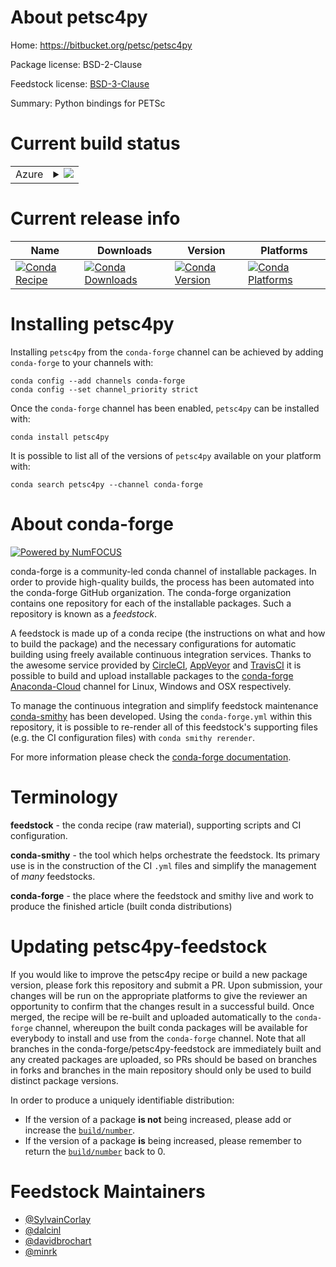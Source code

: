 About petsc4py
==============

Home: https://bitbucket.org/petsc/petsc4py

Package license: BSD-2-Clause

Feedstock license: [BSD-3-Clause](https://github.com/conda-forge/petsc4py-feedstock/blob/master/LICENSE.txt)

Summary: Python bindings for PETSc

Current build status
====================


<table>
    
  <tr>
    <td>Azure</td>
    <td>
      <details>
        <summary>
          <a href="https://dev.azure.com/conda-forge/feedstock-builds/_build/latest?definitionId=772&branchName=master">
            <img src="https://dev.azure.com/conda-forge/feedstock-builds/_apis/build/status/petsc4py-feedstock?branchName=master">
          </a>
        </summary>
        <table>
          <thead><tr><th>Variant</th><th>Status</th></tr></thead>
          <tbody><tr>
              <td>linux_64_mpimpichnumpy1.19python3.7.____73_pypyscalarcomplex</td>
              <td>
                <a href="https://dev.azure.com/conda-forge/feedstock-builds/_build/latest?definitionId=772&branchName=master">
                  <img src="https://dev.azure.com/conda-forge/feedstock-builds/_apis/build/status/petsc4py-feedstock?branchName=master&jobName=linux&configuration=linux_64_mpimpichnumpy1.19python3.7.____73_pypyscalarcomplex" alt="variant">
                </a>
              </td>
            </tr><tr>
              <td>linux_64_mpimpichnumpy1.19python3.7.____73_pypyscalarreal</td>
              <td>
                <a href="https://dev.azure.com/conda-forge/feedstock-builds/_build/latest?definitionId=772&branchName=master">
                  <img src="https://dev.azure.com/conda-forge/feedstock-builds/_apis/build/status/petsc4py-feedstock?branchName=master&jobName=linux&configuration=linux_64_mpimpichnumpy1.19python3.7.____73_pypyscalarreal" alt="variant">
                </a>
              </td>
            </tr><tr>
              <td>linux_64_mpimpichnumpy1.19python3.7.____cpythonscalarcomplex</td>
              <td>
                <a href="https://dev.azure.com/conda-forge/feedstock-builds/_build/latest?definitionId=772&branchName=master">
                  <img src="https://dev.azure.com/conda-forge/feedstock-builds/_apis/build/status/petsc4py-feedstock?branchName=master&jobName=linux&configuration=linux_64_mpimpichnumpy1.19python3.7.____cpythonscalarcomplex" alt="variant">
                </a>
              </td>
            </tr><tr>
              <td>linux_64_mpimpichnumpy1.19python3.7.____cpythonscalarreal</td>
              <td>
                <a href="https://dev.azure.com/conda-forge/feedstock-builds/_build/latest?definitionId=772&branchName=master">
                  <img src="https://dev.azure.com/conda-forge/feedstock-builds/_apis/build/status/petsc4py-feedstock?branchName=master&jobName=linux&configuration=linux_64_mpimpichnumpy1.19python3.7.____cpythonscalarreal" alt="variant">
                </a>
              </td>
            </tr><tr>
              <td>linux_64_mpimpichnumpy1.19python3.8.____cpythonscalarcomplex</td>
              <td>
                <a href="https://dev.azure.com/conda-forge/feedstock-builds/_build/latest?definitionId=772&branchName=master">
                  <img src="https://dev.azure.com/conda-forge/feedstock-builds/_apis/build/status/petsc4py-feedstock?branchName=master&jobName=linux&configuration=linux_64_mpimpichnumpy1.19python3.8.____cpythonscalarcomplex" alt="variant">
                </a>
              </td>
            </tr><tr>
              <td>linux_64_mpimpichnumpy1.19python3.8.____cpythonscalarreal</td>
              <td>
                <a href="https://dev.azure.com/conda-forge/feedstock-builds/_build/latest?definitionId=772&branchName=master">
                  <img src="https://dev.azure.com/conda-forge/feedstock-builds/_apis/build/status/petsc4py-feedstock?branchName=master&jobName=linux&configuration=linux_64_mpimpichnumpy1.19python3.8.____cpythonscalarreal" alt="variant">
                </a>
              </td>
            </tr><tr>
              <td>linux_64_mpimpichnumpy1.19python3.9.____cpythonscalarcomplex</td>
              <td>
                <a href="https://dev.azure.com/conda-forge/feedstock-builds/_build/latest?definitionId=772&branchName=master">
                  <img src="https://dev.azure.com/conda-forge/feedstock-builds/_apis/build/status/petsc4py-feedstock?branchName=master&jobName=linux&configuration=linux_64_mpimpichnumpy1.19python3.9.____cpythonscalarcomplex" alt="variant">
                </a>
              </td>
            </tr><tr>
              <td>linux_64_mpimpichnumpy1.19python3.9.____cpythonscalarreal</td>
              <td>
                <a href="https://dev.azure.com/conda-forge/feedstock-builds/_build/latest?definitionId=772&branchName=master">
                  <img src="https://dev.azure.com/conda-forge/feedstock-builds/_apis/build/status/petsc4py-feedstock?branchName=master&jobName=linux&configuration=linux_64_mpimpichnumpy1.19python3.9.____cpythonscalarreal" alt="variant">
                </a>
              </td>
            </tr><tr>
              <td>linux_64_mpimpichnumpy1.21python3.10.____cpythonscalarcomplex</td>
              <td>
                <a href="https://dev.azure.com/conda-forge/feedstock-builds/_build/latest?definitionId=772&branchName=master">
                  <img src="https://dev.azure.com/conda-forge/feedstock-builds/_apis/build/status/petsc4py-feedstock?branchName=master&jobName=linux&configuration=linux_64_mpimpichnumpy1.21python3.10.____cpythonscalarcomplex" alt="variant">
                </a>
              </td>
            </tr><tr>
              <td>linux_64_mpimpichnumpy1.21python3.10.____cpythonscalarreal</td>
              <td>
                <a href="https://dev.azure.com/conda-forge/feedstock-builds/_build/latest?definitionId=772&branchName=master">
                  <img src="https://dev.azure.com/conda-forge/feedstock-builds/_apis/build/status/petsc4py-feedstock?branchName=master&jobName=linux&configuration=linux_64_mpimpichnumpy1.21python3.10.____cpythonscalarreal" alt="variant">
                </a>
              </td>
            </tr><tr>
              <td>linux_64_mpiopenmpinumpy1.19python3.7.____73_pypyscalarcomplex</td>
              <td>
                <a href="https://dev.azure.com/conda-forge/feedstock-builds/_build/latest?definitionId=772&branchName=master">
                  <img src="https://dev.azure.com/conda-forge/feedstock-builds/_apis/build/status/petsc4py-feedstock?branchName=master&jobName=linux&configuration=linux_64_mpiopenmpinumpy1.19python3.7.____73_pypyscalarcomplex" alt="variant">
                </a>
              </td>
            </tr><tr>
              <td>linux_64_mpiopenmpinumpy1.19python3.7.____73_pypyscalarreal</td>
              <td>
                <a href="https://dev.azure.com/conda-forge/feedstock-builds/_build/latest?definitionId=772&branchName=master">
                  <img src="https://dev.azure.com/conda-forge/feedstock-builds/_apis/build/status/petsc4py-feedstock?branchName=master&jobName=linux&configuration=linux_64_mpiopenmpinumpy1.19python3.7.____73_pypyscalarreal" alt="variant">
                </a>
              </td>
            </tr><tr>
              <td>linux_64_mpiopenmpinumpy1.19python3.7.____cpythonscalarcomplex</td>
              <td>
                <a href="https://dev.azure.com/conda-forge/feedstock-builds/_build/latest?definitionId=772&branchName=master">
                  <img src="https://dev.azure.com/conda-forge/feedstock-builds/_apis/build/status/petsc4py-feedstock?branchName=master&jobName=linux&configuration=linux_64_mpiopenmpinumpy1.19python3.7.____cpythonscalarcomplex" alt="variant">
                </a>
              </td>
            </tr><tr>
              <td>linux_64_mpiopenmpinumpy1.19python3.7.____cpythonscalarreal</td>
              <td>
                <a href="https://dev.azure.com/conda-forge/feedstock-builds/_build/latest?definitionId=772&branchName=master">
                  <img src="https://dev.azure.com/conda-forge/feedstock-builds/_apis/build/status/petsc4py-feedstock?branchName=master&jobName=linux&configuration=linux_64_mpiopenmpinumpy1.19python3.7.____cpythonscalarreal" alt="variant">
                </a>
              </td>
            </tr><tr>
              <td>linux_64_mpiopenmpinumpy1.19python3.8.____cpythonscalarcomplex</td>
              <td>
                <a href="https://dev.azure.com/conda-forge/feedstock-builds/_build/latest?definitionId=772&branchName=master">
                  <img src="https://dev.azure.com/conda-forge/feedstock-builds/_apis/build/status/petsc4py-feedstock?branchName=master&jobName=linux&configuration=linux_64_mpiopenmpinumpy1.19python3.8.____cpythonscalarcomplex" alt="variant">
                </a>
              </td>
            </tr><tr>
              <td>linux_64_mpiopenmpinumpy1.19python3.8.____cpythonscalarreal</td>
              <td>
                <a href="https://dev.azure.com/conda-forge/feedstock-builds/_build/latest?definitionId=772&branchName=master">
                  <img src="https://dev.azure.com/conda-forge/feedstock-builds/_apis/build/status/petsc4py-feedstock?branchName=master&jobName=linux&configuration=linux_64_mpiopenmpinumpy1.19python3.8.____cpythonscalarreal" alt="variant">
                </a>
              </td>
            </tr><tr>
              <td>linux_64_mpiopenmpinumpy1.19python3.9.____cpythonscalarcomplex</td>
              <td>
                <a href="https://dev.azure.com/conda-forge/feedstock-builds/_build/latest?definitionId=772&branchName=master">
                  <img src="https://dev.azure.com/conda-forge/feedstock-builds/_apis/build/status/petsc4py-feedstock?branchName=master&jobName=linux&configuration=linux_64_mpiopenmpinumpy1.19python3.9.____cpythonscalarcomplex" alt="variant">
                </a>
              </td>
            </tr><tr>
              <td>linux_64_mpiopenmpinumpy1.19python3.9.____cpythonscalarreal</td>
              <td>
                <a href="https://dev.azure.com/conda-forge/feedstock-builds/_build/latest?definitionId=772&branchName=master">
                  <img src="https://dev.azure.com/conda-forge/feedstock-builds/_apis/build/status/petsc4py-feedstock?branchName=master&jobName=linux&configuration=linux_64_mpiopenmpinumpy1.19python3.9.____cpythonscalarreal" alt="variant">
                </a>
              </td>
            </tr><tr>
              <td>linux_64_mpiopenmpinumpy1.21python3.10.____cpythonscalarcomplex</td>
              <td>
                <a href="https://dev.azure.com/conda-forge/feedstock-builds/_build/latest?definitionId=772&branchName=master">
                  <img src="https://dev.azure.com/conda-forge/feedstock-builds/_apis/build/status/petsc4py-feedstock?branchName=master&jobName=linux&configuration=linux_64_mpiopenmpinumpy1.21python3.10.____cpythonscalarcomplex" alt="variant">
                </a>
              </td>
            </tr><tr>
              <td>linux_64_mpiopenmpinumpy1.21python3.10.____cpythonscalarreal</td>
              <td>
                <a href="https://dev.azure.com/conda-forge/feedstock-builds/_build/latest?definitionId=772&branchName=master">
                  <img src="https://dev.azure.com/conda-forge/feedstock-builds/_apis/build/status/petsc4py-feedstock?branchName=master&jobName=linux&configuration=linux_64_mpiopenmpinumpy1.21python3.10.____cpythonscalarreal" alt="variant">
                </a>
              </td>
            </tr><tr>
              <td>linux_aarch64_mpimpichnumpy1.19python3.7.____73_pypyscalarcomplex</td>
              <td>
                <a href="https://dev.azure.com/conda-forge/feedstock-builds/_build/latest?definitionId=772&branchName=master">
                  <img src="https://dev.azure.com/conda-forge/feedstock-builds/_apis/build/status/petsc4py-feedstock?branchName=master&jobName=linux&configuration=linux_aarch64_mpimpichnumpy1.19python3.7.____73_pypyscalarcomplex" alt="variant">
                </a>
              </td>
            </tr><tr>
              <td>linux_aarch64_mpimpichnumpy1.19python3.7.____73_pypyscalarreal</td>
              <td>
                <a href="https://dev.azure.com/conda-forge/feedstock-builds/_build/latest?definitionId=772&branchName=master">
                  <img src="https://dev.azure.com/conda-forge/feedstock-builds/_apis/build/status/petsc4py-feedstock?branchName=master&jobName=linux&configuration=linux_aarch64_mpimpichnumpy1.19python3.7.____73_pypyscalarreal" alt="variant">
                </a>
              </td>
            </tr><tr>
              <td>linux_aarch64_mpimpichnumpy1.19python3.7.____cpythonscalarcomplex</td>
              <td>
                <a href="https://dev.azure.com/conda-forge/feedstock-builds/_build/latest?definitionId=772&branchName=master">
                  <img src="https://dev.azure.com/conda-forge/feedstock-builds/_apis/build/status/petsc4py-feedstock?branchName=master&jobName=linux&configuration=linux_aarch64_mpimpichnumpy1.19python3.7.____cpythonscalarcomplex" alt="variant">
                </a>
              </td>
            </tr><tr>
              <td>linux_aarch64_mpimpichnumpy1.19python3.7.____cpythonscalarreal</td>
              <td>
                <a href="https://dev.azure.com/conda-forge/feedstock-builds/_build/latest?definitionId=772&branchName=master">
                  <img src="https://dev.azure.com/conda-forge/feedstock-builds/_apis/build/status/petsc4py-feedstock?branchName=master&jobName=linux&configuration=linux_aarch64_mpimpichnumpy1.19python3.7.____cpythonscalarreal" alt="variant">
                </a>
              </td>
            </tr><tr>
              <td>linux_aarch64_mpimpichnumpy1.19python3.8.____cpythonscalarcomplex</td>
              <td>
                <a href="https://dev.azure.com/conda-forge/feedstock-builds/_build/latest?definitionId=772&branchName=master">
                  <img src="https://dev.azure.com/conda-forge/feedstock-builds/_apis/build/status/petsc4py-feedstock?branchName=master&jobName=linux&configuration=linux_aarch64_mpimpichnumpy1.19python3.8.____cpythonscalarcomplex" alt="variant">
                </a>
              </td>
            </tr><tr>
              <td>linux_aarch64_mpimpichnumpy1.19python3.8.____cpythonscalarreal</td>
              <td>
                <a href="https://dev.azure.com/conda-forge/feedstock-builds/_build/latest?definitionId=772&branchName=master">
                  <img src="https://dev.azure.com/conda-forge/feedstock-builds/_apis/build/status/petsc4py-feedstock?branchName=master&jobName=linux&configuration=linux_aarch64_mpimpichnumpy1.19python3.8.____cpythonscalarreal" alt="variant">
                </a>
              </td>
            </tr><tr>
              <td>linux_aarch64_mpimpichnumpy1.19python3.9.____cpythonscalarcomplex</td>
              <td>
                <a href="https://dev.azure.com/conda-forge/feedstock-builds/_build/latest?definitionId=772&branchName=master">
                  <img src="https://dev.azure.com/conda-forge/feedstock-builds/_apis/build/status/petsc4py-feedstock?branchName=master&jobName=linux&configuration=linux_aarch64_mpimpichnumpy1.19python3.9.____cpythonscalarcomplex" alt="variant">
                </a>
              </td>
            </tr><tr>
              <td>linux_aarch64_mpimpichnumpy1.19python3.9.____cpythonscalarreal</td>
              <td>
                <a href="https://dev.azure.com/conda-forge/feedstock-builds/_build/latest?definitionId=772&branchName=master">
                  <img src="https://dev.azure.com/conda-forge/feedstock-builds/_apis/build/status/petsc4py-feedstock?branchName=master&jobName=linux&configuration=linux_aarch64_mpimpichnumpy1.19python3.9.____cpythonscalarreal" alt="variant">
                </a>
              </td>
            </tr><tr>
              <td>linux_aarch64_mpimpichnumpy1.21python3.10.____cpythonscalarcomplex</td>
              <td>
                <a href="https://dev.azure.com/conda-forge/feedstock-builds/_build/latest?definitionId=772&branchName=master">
                  <img src="https://dev.azure.com/conda-forge/feedstock-builds/_apis/build/status/petsc4py-feedstock?branchName=master&jobName=linux&configuration=linux_aarch64_mpimpichnumpy1.21python3.10.____cpythonscalarcomplex" alt="variant">
                </a>
              </td>
            </tr><tr>
              <td>linux_aarch64_mpimpichnumpy1.21python3.10.____cpythonscalarreal</td>
              <td>
                <a href="https://dev.azure.com/conda-forge/feedstock-builds/_build/latest?definitionId=772&branchName=master">
                  <img src="https://dev.azure.com/conda-forge/feedstock-builds/_apis/build/status/petsc4py-feedstock?branchName=master&jobName=linux&configuration=linux_aarch64_mpimpichnumpy1.21python3.10.____cpythonscalarreal" alt="variant">
                </a>
              </td>
            </tr><tr>
              <td>linux_aarch64_mpiopenmpinumpy1.19python3.7.____73_pypyscalarcomplex</td>
              <td>
                <a href="https://dev.azure.com/conda-forge/feedstock-builds/_build/latest?definitionId=772&branchName=master">
                  <img src="https://dev.azure.com/conda-forge/feedstock-builds/_apis/build/status/petsc4py-feedstock?branchName=master&jobName=linux&configuration=linux_aarch64_mpiopenmpinumpy1.19python3.7.____73_pypyscalarcomplex" alt="variant">
                </a>
              </td>
            </tr><tr>
              <td>linux_aarch64_mpiopenmpinumpy1.19python3.7.____73_pypyscalarreal</td>
              <td>
                <a href="https://dev.azure.com/conda-forge/feedstock-builds/_build/latest?definitionId=772&branchName=master">
                  <img src="https://dev.azure.com/conda-forge/feedstock-builds/_apis/build/status/petsc4py-feedstock?branchName=master&jobName=linux&configuration=linux_aarch64_mpiopenmpinumpy1.19python3.7.____73_pypyscalarreal" alt="variant">
                </a>
              </td>
            </tr><tr>
              <td>linux_aarch64_mpiopenmpinumpy1.19python3.7.____cpythonscalarcomplex</td>
              <td>
                <a href="https://dev.azure.com/conda-forge/feedstock-builds/_build/latest?definitionId=772&branchName=master">
                  <img src="https://dev.azure.com/conda-forge/feedstock-builds/_apis/build/status/petsc4py-feedstock?branchName=master&jobName=linux&configuration=linux_aarch64_mpiopenmpinumpy1.19python3.7.____cpythonscalarcomplex" alt="variant">
                </a>
              </td>
            </tr><tr>
              <td>linux_aarch64_mpiopenmpinumpy1.19python3.7.____cpythonscalarreal</td>
              <td>
                <a href="https://dev.azure.com/conda-forge/feedstock-builds/_build/latest?definitionId=772&branchName=master">
                  <img src="https://dev.azure.com/conda-forge/feedstock-builds/_apis/build/status/petsc4py-feedstock?branchName=master&jobName=linux&configuration=linux_aarch64_mpiopenmpinumpy1.19python3.7.____cpythonscalarreal" alt="variant">
                </a>
              </td>
            </tr><tr>
              <td>linux_aarch64_mpiopenmpinumpy1.19python3.8.____cpythonscalarcomplex</td>
              <td>
                <a href="https://dev.azure.com/conda-forge/feedstock-builds/_build/latest?definitionId=772&branchName=master">
                  <img src="https://dev.azure.com/conda-forge/feedstock-builds/_apis/build/status/petsc4py-feedstock?branchName=master&jobName=linux&configuration=linux_aarch64_mpiopenmpinumpy1.19python3.8.____cpythonscalarcomplex" alt="variant">
                </a>
              </td>
            </tr><tr>
              <td>linux_aarch64_mpiopenmpinumpy1.19python3.8.____cpythonscalarreal</td>
              <td>
                <a href="https://dev.azure.com/conda-forge/feedstock-builds/_build/latest?definitionId=772&branchName=master">
                  <img src="https://dev.azure.com/conda-forge/feedstock-builds/_apis/build/status/petsc4py-feedstock?branchName=master&jobName=linux&configuration=linux_aarch64_mpiopenmpinumpy1.19python3.8.____cpythonscalarreal" alt="variant">
                </a>
              </td>
            </tr><tr>
              <td>linux_aarch64_mpiopenmpinumpy1.19python3.9.____cpythonscalarcomplex</td>
              <td>
                <a href="https://dev.azure.com/conda-forge/feedstock-builds/_build/latest?definitionId=772&branchName=master">
                  <img src="https://dev.azure.com/conda-forge/feedstock-builds/_apis/build/status/petsc4py-feedstock?branchName=master&jobName=linux&configuration=linux_aarch64_mpiopenmpinumpy1.19python3.9.____cpythonscalarcomplex" alt="variant">
                </a>
              </td>
            </tr><tr>
              <td>linux_aarch64_mpiopenmpinumpy1.19python3.9.____cpythonscalarreal</td>
              <td>
                <a href="https://dev.azure.com/conda-forge/feedstock-builds/_build/latest?definitionId=772&branchName=master">
                  <img src="https://dev.azure.com/conda-forge/feedstock-builds/_apis/build/status/petsc4py-feedstock?branchName=master&jobName=linux&configuration=linux_aarch64_mpiopenmpinumpy1.19python3.9.____cpythonscalarreal" alt="variant">
                </a>
              </td>
            </tr><tr>
              <td>linux_aarch64_mpiopenmpinumpy1.21python3.10.____cpythonscalarcomplex</td>
              <td>
                <a href="https://dev.azure.com/conda-forge/feedstock-builds/_build/latest?definitionId=772&branchName=master">
                  <img src="https://dev.azure.com/conda-forge/feedstock-builds/_apis/build/status/petsc4py-feedstock?branchName=master&jobName=linux&configuration=linux_aarch64_mpiopenmpinumpy1.21python3.10.____cpythonscalarcomplex" alt="variant">
                </a>
              </td>
            </tr><tr>
              <td>linux_aarch64_mpiopenmpinumpy1.21python3.10.____cpythonscalarreal</td>
              <td>
                <a href="https://dev.azure.com/conda-forge/feedstock-builds/_build/latest?definitionId=772&branchName=master">
                  <img src="https://dev.azure.com/conda-forge/feedstock-builds/_apis/build/status/petsc4py-feedstock?branchName=master&jobName=linux&configuration=linux_aarch64_mpiopenmpinumpy1.21python3.10.____cpythonscalarreal" alt="variant">
                </a>
              </td>
            </tr><tr>
              <td>linux_ppc64le_mpimpichnumpy1.19python3.7.____73_pypyscalarcomplex</td>
              <td>
                <a href="https://dev.azure.com/conda-forge/feedstock-builds/_build/latest?definitionId=772&branchName=master">
                  <img src="https://dev.azure.com/conda-forge/feedstock-builds/_apis/build/status/petsc4py-feedstock?branchName=master&jobName=linux&configuration=linux_ppc64le_mpimpichnumpy1.19python3.7.____73_pypyscalarcomplex" alt="variant">
                </a>
              </td>
            </tr><tr>
              <td>linux_ppc64le_mpimpichnumpy1.19python3.7.____73_pypyscalarreal</td>
              <td>
                <a href="https://dev.azure.com/conda-forge/feedstock-builds/_build/latest?definitionId=772&branchName=master">
                  <img src="https://dev.azure.com/conda-forge/feedstock-builds/_apis/build/status/petsc4py-feedstock?branchName=master&jobName=linux&configuration=linux_ppc64le_mpimpichnumpy1.19python3.7.____73_pypyscalarreal" alt="variant">
                </a>
              </td>
            </tr><tr>
              <td>linux_ppc64le_mpimpichnumpy1.19python3.7.____cpythonscalarcomplex</td>
              <td>
                <a href="https://dev.azure.com/conda-forge/feedstock-builds/_build/latest?definitionId=772&branchName=master">
                  <img src="https://dev.azure.com/conda-forge/feedstock-builds/_apis/build/status/petsc4py-feedstock?branchName=master&jobName=linux&configuration=linux_ppc64le_mpimpichnumpy1.19python3.7.____cpythonscalarcomplex" alt="variant">
                </a>
              </td>
            </tr><tr>
              <td>linux_ppc64le_mpimpichnumpy1.19python3.7.____cpythonscalarreal</td>
              <td>
                <a href="https://dev.azure.com/conda-forge/feedstock-builds/_build/latest?definitionId=772&branchName=master">
                  <img src="https://dev.azure.com/conda-forge/feedstock-builds/_apis/build/status/petsc4py-feedstock?branchName=master&jobName=linux&configuration=linux_ppc64le_mpimpichnumpy1.19python3.7.____cpythonscalarreal" alt="variant">
                </a>
              </td>
            </tr><tr>
              <td>linux_ppc64le_mpimpichnumpy1.19python3.8.____cpythonscalarcomplex</td>
              <td>
                <a href="https://dev.azure.com/conda-forge/feedstock-builds/_build/latest?definitionId=772&branchName=master">
                  <img src="https://dev.azure.com/conda-forge/feedstock-builds/_apis/build/status/petsc4py-feedstock?branchName=master&jobName=linux&configuration=linux_ppc64le_mpimpichnumpy1.19python3.8.____cpythonscalarcomplex" alt="variant">
                </a>
              </td>
            </tr><tr>
              <td>linux_ppc64le_mpimpichnumpy1.19python3.8.____cpythonscalarreal</td>
              <td>
                <a href="https://dev.azure.com/conda-forge/feedstock-builds/_build/latest?definitionId=772&branchName=master">
                  <img src="https://dev.azure.com/conda-forge/feedstock-builds/_apis/build/status/petsc4py-feedstock?branchName=master&jobName=linux&configuration=linux_ppc64le_mpimpichnumpy1.19python3.8.____cpythonscalarreal" alt="variant">
                </a>
              </td>
            </tr><tr>
              <td>linux_ppc64le_mpimpichnumpy1.19python3.9.____cpythonscalarcomplex</td>
              <td>
                <a href="https://dev.azure.com/conda-forge/feedstock-builds/_build/latest?definitionId=772&branchName=master">
                  <img src="https://dev.azure.com/conda-forge/feedstock-builds/_apis/build/status/petsc4py-feedstock?branchName=master&jobName=linux&configuration=linux_ppc64le_mpimpichnumpy1.19python3.9.____cpythonscalarcomplex" alt="variant">
                </a>
              </td>
            </tr><tr>
              <td>linux_ppc64le_mpimpichnumpy1.19python3.9.____cpythonscalarreal</td>
              <td>
                <a href="https://dev.azure.com/conda-forge/feedstock-builds/_build/latest?definitionId=772&branchName=master">
                  <img src="https://dev.azure.com/conda-forge/feedstock-builds/_apis/build/status/petsc4py-feedstock?branchName=master&jobName=linux&configuration=linux_ppc64le_mpimpichnumpy1.19python3.9.____cpythonscalarreal" alt="variant">
                </a>
              </td>
            </tr><tr>
              <td>linux_ppc64le_mpimpichnumpy1.21python3.10.____cpythonscalarcomplex</td>
              <td>
                <a href="https://dev.azure.com/conda-forge/feedstock-builds/_build/latest?definitionId=772&branchName=master">
                  <img src="https://dev.azure.com/conda-forge/feedstock-builds/_apis/build/status/petsc4py-feedstock?branchName=master&jobName=linux&configuration=linux_ppc64le_mpimpichnumpy1.21python3.10.____cpythonscalarcomplex" alt="variant">
                </a>
              </td>
            </tr><tr>
              <td>linux_ppc64le_mpimpichnumpy1.21python3.10.____cpythonscalarreal</td>
              <td>
                <a href="https://dev.azure.com/conda-forge/feedstock-builds/_build/latest?definitionId=772&branchName=master">
                  <img src="https://dev.azure.com/conda-forge/feedstock-builds/_apis/build/status/petsc4py-feedstock?branchName=master&jobName=linux&configuration=linux_ppc64le_mpimpichnumpy1.21python3.10.____cpythonscalarreal" alt="variant">
                </a>
              </td>
            </tr><tr>
              <td>linux_ppc64le_mpiopenmpinumpy1.19python3.7.____73_pypyscalarcomplex</td>
              <td>
                <a href="https://dev.azure.com/conda-forge/feedstock-builds/_build/latest?definitionId=772&branchName=master">
                  <img src="https://dev.azure.com/conda-forge/feedstock-builds/_apis/build/status/petsc4py-feedstock?branchName=master&jobName=linux&configuration=linux_ppc64le_mpiopenmpinumpy1.19python3.7.____73_pypyscalarcomplex" alt="variant">
                </a>
              </td>
            </tr><tr>
              <td>linux_ppc64le_mpiopenmpinumpy1.19python3.7.____73_pypyscalarreal</td>
              <td>
                <a href="https://dev.azure.com/conda-forge/feedstock-builds/_build/latest?definitionId=772&branchName=master">
                  <img src="https://dev.azure.com/conda-forge/feedstock-builds/_apis/build/status/petsc4py-feedstock?branchName=master&jobName=linux&configuration=linux_ppc64le_mpiopenmpinumpy1.19python3.7.____73_pypyscalarreal" alt="variant">
                </a>
              </td>
            </tr><tr>
              <td>linux_ppc64le_mpiopenmpinumpy1.19python3.7.____cpythonscalarcomplex</td>
              <td>
                <a href="https://dev.azure.com/conda-forge/feedstock-builds/_build/latest?definitionId=772&branchName=master">
                  <img src="https://dev.azure.com/conda-forge/feedstock-builds/_apis/build/status/petsc4py-feedstock?branchName=master&jobName=linux&configuration=linux_ppc64le_mpiopenmpinumpy1.19python3.7.____cpythonscalarcomplex" alt="variant">
                </a>
              </td>
            </tr><tr>
              <td>linux_ppc64le_mpiopenmpinumpy1.19python3.7.____cpythonscalarreal</td>
              <td>
                <a href="https://dev.azure.com/conda-forge/feedstock-builds/_build/latest?definitionId=772&branchName=master">
                  <img src="https://dev.azure.com/conda-forge/feedstock-builds/_apis/build/status/petsc4py-feedstock?branchName=master&jobName=linux&configuration=linux_ppc64le_mpiopenmpinumpy1.19python3.7.____cpythonscalarreal" alt="variant">
                </a>
              </td>
            </tr><tr>
              <td>linux_ppc64le_mpiopenmpinumpy1.19python3.8.____cpythonscalarcomplex</td>
              <td>
                <a href="https://dev.azure.com/conda-forge/feedstock-builds/_build/latest?definitionId=772&branchName=master">
                  <img src="https://dev.azure.com/conda-forge/feedstock-builds/_apis/build/status/petsc4py-feedstock?branchName=master&jobName=linux&configuration=linux_ppc64le_mpiopenmpinumpy1.19python3.8.____cpythonscalarcomplex" alt="variant">
                </a>
              </td>
            </tr><tr>
              <td>linux_ppc64le_mpiopenmpinumpy1.19python3.8.____cpythonscalarreal</td>
              <td>
                <a href="https://dev.azure.com/conda-forge/feedstock-builds/_build/latest?definitionId=772&branchName=master">
                  <img src="https://dev.azure.com/conda-forge/feedstock-builds/_apis/build/status/petsc4py-feedstock?branchName=master&jobName=linux&configuration=linux_ppc64le_mpiopenmpinumpy1.19python3.8.____cpythonscalarreal" alt="variant">
                </a>
              </td>
            </tr><tr>
              <td>linux_ppc64le_mpiopenmpinumpy1.19python3.9.____cpythonscalarcomplex</td>
              <td>
                <a href="https://dev.azure.com/conda-forge/feedstock-builds/_build/latest?definitionId=772&branchName=master">
                  <img src="https://dev.azure.com/conda-forge/feedstock-builds/_apis/build/status/petsc4py-feedstock?branchName=master&jobName=linux&configuration=linux_ppc64le_mpiopenmpinumpy1.19python3.9.____cpythonscalarcomplex" alt="variant">
                </a>
              </td>
            </tr><tr>
              <td>linux_ppc64le_mpiopenmpinumpy1.19python3.9.____cpythonscalarreal</td>
              <td>
                <a href="https://dev.azure.com/conda-forge/feedstock-builds/_build/latest?definitionId=772&branchName=master">
                  <img src="https://dev.azure.com/conda-forge/feedstock-builds/_apis/build/status/petsc4py-feedstock?branchName=master&jobName=linux&configuration=linux_ppc64le_mpiopenmpinumpy1.19python3.9.____cpythonscalarreal" alt="variant">
                </a>
              </td>
            </tr><tr>
              <td>linux_ppc64le_mpiopenmpinumpy1.21python3.10.____cpythonscalarcomplex</td>
              <td>
                <a href="https://dev.azure.com/conda-forge/feedstock-builds/_build/latest?definitionId=772&branchName=master">
                  <img src="https://dev.azure.com/conda-forge/feedstock-builds/_apis/build/status/petsc4py-feedstock?branchName=master&jobName=linux&configuration=linux_ppc64le_mpiopenmpinumpy1.21python3.10.____cpythonscalarcomplex" alt="variant">
                </a>
              </td>
            </tr><tr>
              <td>linux_ppc64le_mpiopenmpinumpy1.21python3.10.____cpythonscalarreal</td>
              <td>
                <a href="https://dev.azure.com/conda-forge/feedstock-builds/_build/latest?definitionId=772&branchName=master">
                  <img src="https://dev.azure.com/conda-forge/feedstock-builds/_apis/build/status/petsc4py-feedstock?branchName=master&jobName=linux&configuration=linux_ppc64le_mpiopenmpinumpy1.21python3.10.____cpythonscalarreal" alt="variant">
                </a>
              </td>
            </tr><tr>
              <td>osx_64_mpimpichnumpy1.19python3.7.____73_pypyscalarcomplex</td>
              <td>
                <a href="https://dev.azure.com/conda-forge/feedstock-builds/_build/latest?definitionId=772&branchName=master">
                  <img src="https://dev.azure.com/conda-forge/feedstock-builds/_apis/build/status/petsc4py-feedstock?branchName=master&jobName=osx&configuration=osx_64_mpimpichnumpy1.19python3.7.____73_pypyscalarcomplex" alt="variant">
                </a>
              </td>
            </tr><tr>
              <td>osx_64_mpimpichnumpy1.19python3.7.____73_pypyscalarreal</td>
              <td>
                <a href="https://dev.azure.com/conda-forge/feedstock-builds/_build/latest?definitionId=772&branchName=master">
                  <img src="https://dev.azure.com/conda-forge/feedstock-builds/_apis/build/status/petsc4py-feedstock?branchName=master&jobName=osx&configuration=osx_64_mpimpichnumpy1.19python3.7.____73_pypyscalarreal" alt="variant">
                </a>
              </td>
            </tr><tr>
              <td>osx_64_mpimpichnumpy1.19python3.7.____cpythonscalarcomplex</td>
              <td>
                <a href="https://dev.azure.com/conda-forge/feedstock-builds/_build/latest?definitionId=772&branchName=master">
                  <img src="https://dev.azure.com/conda-forge/feedstock-builds/_apis/build/status/petsc4py-feedstock?branchName=master&jobName=osx&configuration=osx_64_mpimpichnumpy1.19python3.7.____cpythonscalarcomplex" alt="variant">
                </a>
              </td>
            </tr><tr>
              <td>osx_64_mpimpichnumpy1.19python3.7.____cpythonscalarreal</td>
              <td>
                <a href="https://dev.azure.com/conda-forge/feedstock-builds/_build/latest?definitionId=772&branchName=master">
                  <img src="https://dev.azure.com/conda-forge/feedstock-builds/_apis/build/status/petsc4py-feedstock?branchName=master&jobName=osx&configuration=osx_64_mpimpichnumpy1.19python3.7.____cpythonscalarreal" alt="variant">
                </a>
              </td>
            </tr><tr>
              <td>osx_64_mpimpichnumpy1.19python3.8.____cpythonscalarcomplex</td>
              <td>
                <a href="https://dev.azure.com/conda-forge/feedstock-builds/_build/latest?definitionId=772&branchName=master">
                  <img src="https://dev.azure.com/conda-forge/feedstock-builds/_apis/build/status/petsc4py-feedstock?branchName=master&jobName=osx&configuration=osx_64_mpimpichnumpy1.19python3.8.____cpythonscalarcomplex" alt="variant">
                </a>
              </td>
            </tr><tr>
              <td>osx_64_mpimpichnumpy1.19python3.8.____cpythonscalarreal</td>
              <td>
                <a href="https://dev.azure.com/conda-forge/feedstock-builds/_build/latest?definitionId=772&branchName=master">
                  <img src="https://dev.azure.com/conda-forge/feedstock-builds/_apis/build/status/petsc4py-feedstock?branchName=master&jobName=osx&configuration=osx_64_mpimpichnumpy1.19python3.8.____cpythonscalarreal" alt="variant">
                </a>
              </td>
            </tr><tr>
              <td>osx_64_mpimpichnumpy1.19python3.9.____cpythonscalarcomplex</td>
              <td>
                <a href="https://dev.azure.com/conda-forge/feedstock-builds/_build/latest?definitionId=772&branchName=master">
                  <img src="https://dev.azure.com/conda-forge/feedstock-builds/_apis/build/status/petsc4py-feedstock?branchName=master&jobName=osx&configuration=osx_64_mpimpichnumpy1.19python3.9.____cpythonscalarcomplex" alt="variant">
                </a>
              </td>
            </tr><tr>
              <td>osx_64_mpimpichnumpy1.19python3.9.____cpythonscalarreal</td>
              <td>
                <a href="https://dev.azure.com/conda-forge/feedstock-builds/_build/latest?definitionId=772&branchName=master">
                  <img src="https://dev.azure.com/conda-forge/feedstock-builds/_apis/build/status/petsc4py-feedstock?branchName=master&jobName=osx&configuration=osx_64_mpimpichnumpy1.19python3.9.____cpythonscalarreal" alt="variant">
                </a>
              </td>
            </tr><tr>
              <td>osx_64_mpimpichnumpy1.21python3.10.____cpythonscalarcomplex</td>
              <td>
                <a href="https://dev.azure.com/conda-forge/feedstock-builds/_build/latest?definitionId=772&branchName=master">
                  <img src="https://dev.azure.com/conda-forge/feedstock-builds/_apis/build/status/petsc4py-feedstock?branchName=master&jobName=osx&configuration=osx_64_mpimpichnumpy1.21python3.10.____cpythonscalarcomplex" alt="variant">
                </a>
              </td>
            </tr><tr>
              <td>osx_64_mpimpichnumpy1.21python3.10.____cpythonscalarreal</td>
              <td>
                <a href="https://dev.azure.com/conda-forge/feedstock-builds/_build/latest?definitionId=772&branchName=master">
                  <img src="https://dev.azure.com/conda-forge/feedstock-builds/_apis/build/status/petsc4py-feedstock?branchName=master&jobName=osx&configuration=osx_64_mpimpichnumpy1.21python3.10.____cpythonscalarreal" alt="variant">
                </a>
              </td>
            </tr><tr>
              <td>osx_64_mpiopenmpinumpy1.19python3.7.____73_pypyscalarcomplex</td>
              <td>
                <a href="https://dev.azure.com/conda-forge/feedstock-builds/_build/latest?definitionId=772&branchName=master">
                  <img src="https://dev.azure.com/conda-forge/feedstock-builds/_apis/build/status/petsc4py-feedstock?branchName=master&jobName=osx&configuration=osx_64_mpiopenmpinumpy1.19python3.7.____73_pypyscalarcomplex" alt="variant">
                </a>
              </td>
            </tr><tr>
              <td>osx_64_mpiopenmpinumpy1.19python3.7.____73_pypyscalarreal</td>
              <td>
                <a href="https://dev.azure.com/conda-forge/feedstock-builds/_build/latest?definitionId=772&branchName=master">
                  <img src="https://dev.azure.com/conda-forge/feedstock-builds/_apis/build/status/petsc4py-feedstock?branchName=master&jobName=osx&configuration=osx_64_mpiopenmpinumpy1.19python3.7.____73_pypyscalarreal" alt="variant">
                </a>
              </td>
            </tr><tr>
              <td>osx_64_mpiopenmpinumpy1.19python3.7.____cpythonscalarcomplex</td>
              <td>
                <a href="https://dev.azure.com/conda-forge/feedstock-builds/_build/latest?definitionId=772&branchName=master">
                  <img src="https://dev.azure.com/conda-forge/feedstock-builds/_apis/build/status/petsc4py-feedstock?branchName=master&jobName=osx&configuration=osx_64_mpiopenmpinumpy1.19python3.7.____cpythonscalarcomplex" alt="variant">
                </a>
              </td>
            </tr><tr>
              <td>osx_64_mpiopenmpinumpy1.19python3.7.____cpythonscalarreal</td>
              <td>
                <a href="https://dev.azure.com/conda-forge/feedstock-builds/_build/latest?definitionId=772&branchName=master">
                  <img src="https://dev.azure.com/conda-forge/feedstock-builds/_apis/build/status/petsc4py-feedstock?branchName=master&jobName=osx&configuration=osx_64_mpiopenmpinumpy1.19python3.7.____cpythonscalarreal" alt="variant">
                </a>
              </td>
            </tr><tr>
              <td>osx_64_mpiopenmpinumpy1.19python3.8.____cpythonscalarcomplex</td>
              <td>
                <a href="https://dev.azure.com/conda-forge/feedstock-builds/_build/latest?definitionId=772&branchName=master">
                  <img src="https://dev.azure.com/conda-forge/feedstock-builds/_apis/build/status/petsc4py-feedstock?branchName=master&jobName=osx&configuration=osx_64_mpiopenmpinumpy1.19python3.8.____cpythonscalarcomplex" alt="variant">
                </a>
              </td>
            </tr><tr>
              <td>osx_64_mpiopenmpinumpy1.19python3.8.____cpythonscalarreal</td>
              <td>
                <a href="https://dev.azure.com/conda-forge/feedstock-builds/_build/latest?definitionId=772&branchName=master">
                  <img src="https://dev.azure.com/conda-forge/feedstock-builds/_apis/build/status/petsc4py-feedstock?branchName=master&jobName=osx&configuration=osx_64_mpiopenmpinumpy1.19python3.8.____cpythonscalarreal" alt="variant">
                </a>
              </td>
            </tr><tr>
              <td>osx_64_mpiopenmpinumpy1.19python3.9.____cpythonscalarcomplex</td>
              <td>
                <a href="https://dev.azure.com/conda-forge/feedstock-builds/_build/latest?definitionId=772&branchName=master">
                  <img src="https://dev.azure.com/conda-forge/feedstock-builds/_apis/build/status/petsc4py-feedstock?branchName=master&jobName=osx&configuration=osx_64_mpiopenmpinumpy1.19python3.9.____cpythonscalarcomplex" alt="variant">
                </a>
              </td>
            </tr><tr>
              <td>osx_64_mpiopenmpinumpy1.19python3.9.____cpythonscalarreal</td>
              <td>
                <a href="https://dev.azure.com/conda-forge/feedstock-builds/_build/latest?definitionId=772&branchName=master">
                  <img src="https://dev.azure.com/conda-forge/feedstock-builds/_apis/build/status/petsc4py-feedstock?branchName=master&jobName=osx&configuration=osx_64_mpiopenmpinumpy1.19python3.9.____cpythonscalarreal" alt="variant">
                </a>
              </td>
            </tr><tr>
              <td>osx_64_mpiopenmpinumpy1.21python3.10.____cpythonscalarcomplex</td>
              <td>
                <a href="https://dev.azure.com/conda-forge/feedstock-builds/_build/latest?definitionId=772&branchName=master">
                  <img src="https://dev.azure.com/conda-forge/feedstock-builds/_apis/build/status/petsc4py-feedstock?branchName=master&jobName=osx&configuration=osx_64_mpiopenmpinumpy1.21python3.10.____cpythonscalarcomplex" alt="variant">
                </a>
              </td>
            </tr><tr>
              <td>osx_64_mpiopenmpinumpy1.21python3.10.____cpythonscalarreal</td>
              <td>
                <a href="https://dev.azure.com/conda-forge/feedstock-builds/_build/latest?definitionId=772&branchName=master">
                  <img src="https://dev.azure.com/conda-forge/feedstock-builds/_apis/build/status/petsc4py-feedstock?branchName=master&jobName=osx&configuration=osx_64_mpiopenmpinumpy1.21python3.10.____cpythonscalarreal" alt="variant">
                </a>
              </td>
            </tr><tr>
              <td>osx_arm64_mpimpichnumpy1.19python3.8.____cpythonscalarcomplex</td>
              <td>
                <a href="https://dev.azure.com/conda-forge/feedstock-builds/_build/latest?definitionId=772&branchName=master">
                  <img src="https://dev.azure.com/conda-forge/feedstock-builds/_apis/build/status/petsc4py-feedstock?branchName=master&jobName=osx&configuration=osx_arm64_mpimpichnumpy1.19python3.8.____cpythonscalarcomplex" alt="variant">
                </a>
              </td>
            </tr><tr>
              <td>osx_arm64_mpimpichnumpy1.19python3.8.____cpythonscalarreal</td>
              <td>
                <a href="https://dev.azure.com/conda-forge/feedstock-builds/_build/latest?definitionId=772&branchName=master">
                  <img src="https://dev.azure.com/conda-forge/feedstock-builds/_apis/build/status/petsc4py-feedstock?branchName=master&jobName=osx&configuration=osx_arm64_mpimpichnumpy1.19python3.8.____cpythonscalarreal" alt="variant">
                </a>
              </td>
            </tr><tr>
              <td>osx_arm64_mpimpichnumpy1.19python3.9.____cpythonscalarcomplex</td>
              <td>
                <a href="https://dev.azure.com/conda-forge/feedstock-builds/_build/latest?definitionId=772&branchName=master">
                  <img src="https://dev.azure.com/conda-forge/feedstock-builds/_apis/build/status/petsc4py-feedstock?branchName=master&jobName=osx&configuration=osx_arm64_mpimpichnumpy1.19python3.9.____cpythonscalarcomplex" alt="variant">
                </a>
              </td>
            </tr><tr>
              <td>osx_arm64_mpimpichnumpy1.19python3.9.____cpythonscalarreal</td>
              <td>
                <a href="https://dev.azure.com/conda-forge/feedstock-builds/_build/latest?definitionId=772&branchName=master">
                  <img src="https://dev.azure.com/conda-forge/feedstock-builds/_apis/build/status/petsc4py-feedstock?branchName=master&jobName=osx&configuration=osx_arm64_mpimpichnumpy1.19python3.9.____cpythonscalarreal" alt="variant">
                </a>
              </td>
            </tr><tr>
              <td>osx_arm64_mpimpichnumpy1.21python3.10.____cpythonscalarcomplex</td>
              <td>
                <a href="https://dev.azure.com/conda-forge/feedstock-builds/_build/latest?definitionId=772&branchName=master">
                  <img src="https://dev.azure.com/conda-forge/feedstock-builds/_apis/build/status/petsc4py-feedstock?branchName=master&jobName=osx&configuration=osx_arm64_mpimpichnumpy1.21python3.10.____cpythonscalarcomplex" alt="variant">
                </a>
              </td>
            </tr><tr>
              <td>osx_arm64_mpimpichnumpy1.21python3.10.____cpythonscalarreal</td>
              <td>
                <a href="https://dev.azure.com/conda-forge/feedstock-builds/_build/latest?definitionId=772&branchName=master">
                  <img src="https://dev.azure.com/conda-forge/feedstock-builds/_apis/build/status/petsc4py-feedstock?branchName=master&jobName=osx&configuration=osx_arm64_mpimpichnumpy1.21python3.10.____cpythonscalarreal" alt="variant">
                </a>
              </td>
            </tr><tr>
              <td>osx_arm64_mpiopenmpinumpy1.19python3.8.____cpythonscalarcomplex</td>
              <td>
                <a href="https://dev.azure.com/conda-forge/feedstock-builds/_build/latest?definitionId=772&branchName=master">
                  <img src="https://dev.azure.com/conda-forge/feedstock-builds/_apis/build/status/petsc4py-feedstock?branchName=master&jobName=osx&configuration=osx_arm64_mpiopenmpinumpy1.19python3.8.____cpythonscalarcomplex" alt="variant">
                </a>
              </td>
            </tr><tr>
              <td>osx_arm64_mpiopenmpinumpy1.19python3.8.____cpythonscalarreal</td>
              <td>
                <a href="https://dev.azure.com/conda-forge/feedstock-builds/_build/latest?definitionId=772&branchName=master">
                  <img src="https://dev.azure.com/conda-forge/feedstock-builds/_apis/build/status/petsc4py-feedstock?branchName=master&jobName=osx&configuration=osx_arm64_mpiopenmpinumpy1.19python3.8.____cpythonscalarreal" alt="variant">
                </a>
              </td>
            </tr><tr>
              <td>osx_arm64_mpiopenmpinumpy1.19python3.9.____cpythonscalarcomplex</td>
              <td>
                <a href="https://dev.azure.com/conda-forge/feedstock-builds/_build/latest?definitionId=772&branchName=master">
                  <img src="https://dev.azure.com/conda-forge/feedstock-builds/_apis/build/status/petsc4py-feedstock?branchName=master&jobName=osx&configuration=osx_arm64_mpiopenmpinumpy1.19python3.9.____cpythonscalarcomplex" alt="variant">
                </a>
              </td>
            </tr><tr>
              <td>osx_arm64_mpiopenmpinumpy1.19python3.9.____cpythonscalarreal</td>
              <td>
                <a href="https://dev.azure.com/conda-forge/feedstock-builds/_build/latest?definitionId=772&branchName=master">
                  <img src="https://dev.azure.com/conda-forge/feedstock-builds/_apis/build/status/petsc4py-feedstock?branchName=master&jobName=osx&configuration=osx_arm64_mpiopenmpinumpy1.19python3.9.____cpythonscalarreal" alt="variant">
                </a>
              </td>
            </tr><tr>
              <td>osx_arm64_mpiopenmpinumpy1.21python3.10.____cpythonscalarcomplex</td>
              <td>
                <a href="https://dev.azure.com/conda-forge/feedstock-builds/_build/latest?definitionId=772&branchName=master">
                  <img src="https://dev.azure.com/conda-forge/feedstock-builds/_apis/build/status/petsc4py-feedstock?branchName=master&jobName=osx&configuration=osx_arm64_mpiopenmpinumpy1.21python3.10.____cpythonscalarcomplex" alt="variant">
                </a>
              </td>
            </tr><tr>
              <td>osx_arm64_mpiopenmpinumpy1.21python3.10.____cpythonscalarreal</td>
              <td>
                <a href="https://dev.azure.com/conda-forge/feedstock-builds/_build/latest?definitionId=772&branchName=master">
                  <img src="https://dev.azure.com/conda-forge/feedstock-builds/_apis/build/status/petsc4py-feedstock?branchName=master&jobName=osx&configuration=osx_arm64_mpiopenmpinumpy1.21python3.10.____cpythonscalarreal" alt="variant">
                </a>
              </td>
            </tr>
          </tbody>
        </table>
      </details>
    </td>
  </tr>
</table>

Current release info
====================

| Name | Downloads | Version | Platforms |
| --- | --- | --- | --- |
| [![Conda Recipe](https://img.shields.io/badge/recipe-petsc4py-green.svg)](https://anaconda.org/conda-forge/petsc4py) | [![Conda Downloads](https://img.shields.io/conda/dn/conda-forge/petsc4py.svg)](https://anaconda.org/conda-forge/petsc4py) | [![Conda Version](https://img.shields.io/conda/vn/conda-forge/petsc4py.svg)](https://anaconda.org/conda-forge/petsc4py) | [![Conda Platforms](https://img.shields.io/conda/pn/conda-forge/petsc4py.svg)](https://anaconda.org/conda-forge/petsc4py) |

Installing petsc4py
===================

Installing `petsc4py` from the `conda-forge` channel can be achieved by adding `conda-forge` to your channels with:

```
conda config --add channels conda-forge
conda config --set channel_priority strict
```

Once the `conda-forge` channel has been enabled, `petsc4py` can be installed with:

```
conda install petsc4py
```

It is possible to list all of the versions of `petsc4py` available on your platform with:

```
conda search petsc4py --channel conda-forge
```


About conda-forge
=================

[![Powered by
NumFOCUS](https://img.shields.io/badge/powered%20by-NumFOCUS-orange.svg?style=flat&colorA=E1523D&colorB=007D8A)](https://numfocus.org)

conda-forge is a community-led conda channel of installable packages.
In order to provide high-quality builds, the process has been automated into the
conda-forge GitHub organization. The conda-forge organization contains one repository
for each of the installable packages. Such a repository is known as a *feedstock*.

A feedstock is made up of a conda recipe (the instructions on what and how to build
the package) and the necessary configurations for automatic building using freely
available continuous integration services. Thanks to the awesome service provided by
[CircleCI](https://circleci.com/), [AppVeyor](https://www.appveyor.com/)
and [TravisCI](https://travis-ci.com/) it is possible to build and upload installable
packages to the [conda-forge](https://anaconda.org/conda-forge)
[Anaconda-Cloud](https://anaconda.org/) channel for Linux, Windows and OSX respectively.

To manage the continuous integration and simplify feedstock maintenance
[conda-smithy](https://github.com/conda-forge/conda-smithy) has been developed.
Using the ``conda-forge.yml`` within this repository, it is possible to re-render all of
this feedstock's supporting files (e.g. the CI configuration files) with ``conda smithy rerender``.

For more information please check the [conda-forge documentation](https://conda-forge.org/docs/).

Terminology
===========

**feedstock** - the conda recipe (raw material), supporting scripts and CI configuration.

**conda-smithy** - the tool which helps orchestrate the feedstock.
                   Its primary use is in the construction of the CI ``.yml`` files
                   and simplify the management of *many* feedstocks.

**conda-forge** - the place where the feedstock and smithy live and work to
                  produce the finished article (built conda distributions)


Updating petsc4py-feedstock
===========================

If you would like to improve the petsc4py recipe or build a new
package version, please fork this repository and submit a PR. Upon submission,
your changes will be run on the appropriate platforms to give the reviewer an
opportunity to confirm that the changes result in a successful build. Once
merged, the recipe will be re-built and uploaded automatically to the
`conda-forge` channel, whereupon the built conda packages will be available for
everybody to install and use from the `conda-forge` channel.
Note that all branches in the conda-forge/petsc4py-feedstock are
immediately built and any created packages are uploaded, so PRs should be based
on branches in forks and branches in the main repository should only be used to
build distinct package versions.

In order to produce a uniquely identifiable distribution:
 * If the version of a package **is not** being increased, please add or increase
   the [``build/number``](https://docs.conda.io/projects/conda-build/en/latest/resources/define-metadata.html#build-number-and-string).
 * If the version of a package **is** being increased, please remember to return
   the [``build/number``](https://docs.conda.io/projects/conda-build/en/latest/resources/define-metadata.html#build-number-and-string)
   back to 0.

Feedstock Maintainers
=====================

* [@SylvainCorlay](https://github.com/SylvainCorlay/)
* [@dalcinl](https://github.com/dalcinl/)
* [@davidbrochart](https://github.com/davidbrochart/)
* [@minrk](https://github.com/minrk/)

